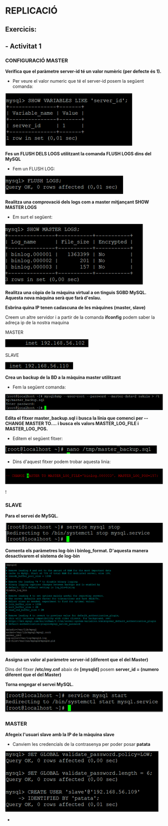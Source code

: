 # REPLICACIÓ

## Exercicis:

## - Activitat 1

### CONFIGURACIÓ MASTER

**Verifica que el paràmetre server-id té un valor numèric (per defecte és 1).**

- Per veure el valor numeric que té el server-id posem la següent comanda:

![1.1](https://github.com/JoelSola/Base-de-Dades/blob/main/Activitat%204/Imatges/1.1.png)

**Fes un FLUSH DELS LOGS utilitzant la comanda FLUSH LOGS dins del MySQL**

- Fem un FLUSH LOG:

![1.2](https://github.com/JoelSola/Base-de-Dades/blob/main/Activitat%204/Imatges/1.2.png)

**Realitza una comprovació dels logs com a master mitjançant SHOW MASTER LOGS**

- Em surt el següent:

![1.3](https://github.com/JoelSola/Base-de-Dades/blob/main/Activitat%204/Imatges/1.3.png)

**Realitza una còpia de la màquina virtual a on tinguis SGBD MySQL. Aquesta nova màquina serà 
que farà d'eslau.**

**Esbrina quina IP tenen cadascuna de les màquines (master, slave)**

Creem un altre servidor i a partir de la comanda **ifconfig** podem saber la adreça ip de la nostra maquina

MASTER

![master](https://github.com/JoelSola/Base-de-Dades/blob/main/Activitat%204/Imatges/ordenador%20entrada.png)

SLAVE 

![slave](https://github.com/JoelSola/Base-de-Dades/blob/main/Activitat%204/Imatges/ordenador%20salida.png)

**Crea un backup de la BD a la màquina master utilitzant**

- Fem la següent comanda:

![1.4](https://github.com/JoelSola/Base-de-Dades/blob/main/Activitat%204/Imatges/1.4.png)

**Edita el fitxer master_backup.sql i busca la línia que comenci per --CHANGE MASTER TO.... i 
busca els valors MASTER_LOG_FILE i MASTER_LOG_POS.**

- Editem el següent fitxer:

![1.5](https://github.com/JoelSola/Base-de-Dades/blob/main/Activitat%204/Imatges/1.5.png)

- Dins d'aquest fitxer podem trobar aquesta linia:

![1.6](https://github.com/JoelSola/Base-de-Dades/blob/main/Activitat%204/Imatges/1.6.png)

!


### SLAVE

**Para el servei de MySQL.**

![1.7](https://github.com/JoelSola/Base-de-Dades/blob/main/Activitat%204/Imatges/1.7.png)

**Comenta els paràmetres log-bin i binlog_format. D'aquesta manera 
desactivarem el sistema de log-bin**

![1.8](https://github.com/JoelSola/Base-de-Dades/blob/main/Activitat%204/Imatges/1.9.png)

**Assigna un valor al paràmetre server-id (diferent que el del Master)**

Dins del fitxer **/etc/my.cnf** abaix de **[mysqld]** posem **server_id = (numero diferent que el del Master)**

**Torna engegar el servei MySQL.**

![1.10](https://github.com/JoelSola/Base-de-Dades/blob/main/Activitat%204/Imatges/1.10.png)


### MASTER

**Afegeix l'usuari slave amb la IP de la màquina slave**

- Canviem les credencials de la contrasenya per poder posar **patata**

![1.11](https://github.com/JoelSola/Base-de-Dades/blob/main/Activitat%204/Imatges/1.12.png)

- 







